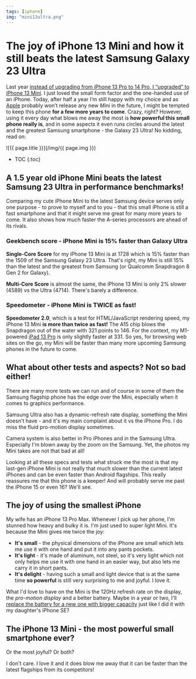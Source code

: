 ```yaml
---
tags: [iphone]
img: "mini13ultra.png"
---
```


# The joy of iPhone 13 Mini and how it still beats the latest Samsung Galaxy 23 Ultra

Last year [instead of upgrading from iPhone 13 Pro to 14 Pro, I “upgraded” to iPhone 13 Mini](/mini13). I just loved the small form factor and the one-handed use of an iPhone. Today, after half a year I’m still happy with my choice and as [Apple](/apple/) probably won’t release any new *Mini* in the future, I might be tempted to keep this phone **for a few more years to come**. Crazy, right? However, using it every day what blows me away the most is **how powerful this small phone really is**, and in some aspects it even runs circles around the latest and the greatest Samsung smartphone - the Galaxy 23 Ultra! No kidding, read on:

<!--More-->

![{{ page.title }}](/img/{{ page.img }})

* TOC
{:toc}

## A 1.5 year old iPhone Mini beats the latest Samsung 23 Ultra in performance benchmarks!

Comparing my cute iPhone Mini to the latest Samsung device serves only one purpose - to prove to myself and to you - that this small iPhone is still a fast smartphone and that it might serve me great for many more years to come. It also shows how much faster the A-series processors are ahead of its rivals.

### Geekbench score - iPhone Mini is 15% faster than Galaxy Ultra

**Single-Core Score** for my iPhone 13 Mini is at 1728 which is 15% faster than the 1509 of the Samsung Galaxy 23 Ultra. That's right, my Mini is still 15% than the latest and the greatest from Samsung (or Qualcomm Snapdragon 8 Gen 2 for Galaxy).

**Multi-Core Score** is almost the same, the iPhone 13 Mini is only 2% slower (4589) vs the Ultra (4714). There's barely a difference.

### Speedometer - iPhone Mini is TWICE as fast!

**Speedometer 2.0**, which is a test for HTML/JavaScript rendering speed, my iPhone 13 Mini **is more than twice as fast!** The A15 chip blows the Snapdragon out of the water with 321 points to 146. For the context, my M1-powered [iPad 13 Pro](/pro13) is only slightly faster at 331. So yes, for browsing web sites on the go, my Mini will be faster than many more upcoming Samsung phones in the future to come.

## What about other tests and aspects? Not so bad either!

There are many more tests we can run and of course in some of them the Samsung flagship phone has the edge over the Mini, especially when it comes to graphics performance.

Samsung Ultra also has a dynamic-refresh rate display, something the Mini doesn't have - and it's my main complaint about it vs the iPhone Pro. I do miss the fluid pro-motion display sometimes.

Camera system is also better in Pro iPhones and in the Samsung Ultra. Especially I'm blown away by the zoom on the Samsung. Yet, the photos my Mini takes are not that bad at all!

Looking at all these specs and tests what struck me the most is that my last-gen iPhone Mini is not really that much slower than the current latest iPhones and can be even faster than Android flagships. This really reassures me that this phone is a keeper! And will probably serve me past the iPhone 15 or even 16? We'll see.

## The joy of using the smallest iPhone

My wife has an iPhone 13 Pro Max. Whenever I pick up her phone, I'm stunned how heavy and bulky it is. I'm just used to super light Mini. It's because the Mini gives me twice the joy:

* **It's small** - the physical dimensions of the iPhone are small which lets me use it with one hand and put it into any pants pockets.
* **It's light** - it's made of aluminum, not steel, so it's very light which not only helps me use it with one hand in an easier way, but also lets me carry it in short pants.
* **It's delight** - having such a small and light device that is at the same time **so powerful** is still very surprising to me and joyful. I love it.

What I'd love to have on the Mini is the 120Hz refresh rate on the display, the *pro-motion display* and a better battery. Maybe in a year or two, I'll [replace the battery for a new one with bigger capacity](/battery/) just like I did it with my daughter's iPhone SE?

## The iPhone 13 Mini - the most powerful small smartphone ever?

Or the most joyful? Or both?

I don't care. I love it and it does blow me away that it can be faster than the latest flagships from its competitors!

[n]: https://michael.gratis/nozbe
[np]: https://michael.gratis/nozbepersonal